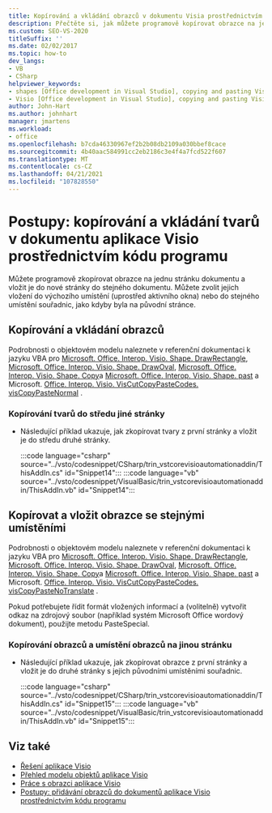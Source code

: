 ```yaml
---
title: Kopírování a vkládání obrazců v dokumentu Visia prostřednictvím kódu programu
description: Přečtěte si, jak můžete programově kopírovat obrazce na jedné stránce dokumentu a vložit je do nové stránky ve stejném dokumentu.
ms.custom: SEO-VS-2020
titleSuffix: ''
ms.date: 02/02/2017
ms.topic: how-to
dev_langs:
- VB
- CSharp
helpviewer_keywords:
- shapes [Office development in Visual Studio], copying and pasting Visio shapes
- Visio [Office development in Visual Studio], copying and pasting Visio shapes
author: John-Hart
ms.author: johnhart
manager: jmartens
ms.workload:
- office
ms.openlocfilehash: b7cda46330967ef2b2b08db2109a030bbef8cace
ms.sourcegitcommit: 4b40aac584991cc2eb2186c3e4f4a7fcd522f607
ms.translationtype: MT
ms.contentlocale: cs-CZ
ms.lasthandoff: 04/21/2021
ms.locfileid: "107828550"
---
```

# <a name="how-to-programmatically-copy-and-paste-shapes-in-a-visio-document"></a>Postupy: kopírování a vkládání tvarů v dokumentu aplikace Visio prostřednictvím kódu programu
  Můžete programově zkopírovat obrazce na jednu stránku dokumentu a vložit je do nové stránky do stejného dokumentu. Můžete zvolit jejich vložení do výchozího umístění (uprostřed aktivního okna) nebo do stejného umístění souřadnic, jako kdyby byla na původní stránce.

## <a name="copy-and-paste-shapes"></a>Kopírování a vkládání obrazců
 Podrobnosti o objektovém modelu naleznete v referenční dokumentaci k jazyku VBA pro [Microsoft. Office. Interop. Visio. Shape. DrawRectangle](/office/vba/api/Visio.Shape.DrawRectangle), [Microsoft. Office. Interop. Visio. Shape. DrawOval](/office/vba/api/Visio.Shape.DrawOval), [Microsoft. Office. Interop. Visio. Shape. Copy](/office/vba/api/Visio.Shape.Copy)a [Microsoft. Office. Interop. Visio. Shape. past](/office/vba/api/Visio.Shape.Paste) a Microsoft. [Office. Interop. Visio. VisCutCopyPasteCodes. visCopyPasteNormal](/office/vba/api/Visio.viscutcopypastecodes) .

### <a name="to-copy-shapes-to-the-center-of-another-page"></a>Kopírování tvarů do středu jiné stránky

- Následující příklad ukazuje, jak zkopírovat tvary z první stránky a vložit je do středu druhé stránky.

     :::code language="csharp" source="../vsto/codesnippet/CSharp/trin_vstcorevisioautomationaddin/ThisAddIn.cs" id="Snippet14":::
     :::code language="vb" source="../vsto/codesnippet/VisualBasic/trin_vstcorevisioautomationaddin/ThisAddIn.vb" id="Snippet14":::

## <a name="copy-and-paste-shapes-with-the-same-positions"></a>Kopírovat a vložit obrazce se stejnými umístěními
 Podrobnosti o objektovém modelu naleznete v referenční dokumentaci k jazyku VBA pro [Microsoft. Office. Interop. Visio. Shape. DrawRectangle](/office/vba/api/Visio.Shape.DrawRectangle), [Microsoft. Office. Interop. Visio. Shape. DrawOval](/office/vba/api/Visio.Shape.DrawOval), [Microsoft. Office. Interop. Visio. Shape. Copy](/office/vba/api/Visio.Shape.Copy)a [Microsoft. Office. Interop. Visio. Shape. past](/office/vba/api/Visio.Shape.Paste) a Microsoft. [Office. Interop. Visio. VisCutCopyPasteCodes. visCopyPasteNoTranslate](/office/vba/api/Visio.viscutcopypastecodes) .

 Pokud potřebujete řídit formát vložených informací a (volitelně) vytvořit odkaz na zdrojový soubor (například systém Microsoft Office wordový dokument), použijte metodu PasteSpecial.

### <a name="to-copy-shapes-and-shape-locations-to-another-page"></a>Kopírování obrazců a umístění obrazců na jinou stránku

- Následující příklad ukazuje, jak zkopírovat obrazce z první stránky a vložit je do druhé stránky s jejich původními umístěními souřadnic.

     :::code language="csharp" source="../vsto/codesnippet/CSharp/trin_vstcorevisioautomationaddin/ThisAddIn.cs" id="Snippet15":::
     :::code language="vb" source="../vsto/codesnippet/VisualBasic/trin_vstcorevisioautomationaddin/ThisAddIn.vb" id="Snippet15":::

## <a name="see-also"></a>Viz také
- [Řešení aplikace Visio](../vsto/visio-solutions.md)
- [Přehled modelu objektů aplikace Visio](../vsto/visio-object-model-overview.md)
- [Práce s obrazci aplikace Visio](../vsto/working-with-visio-shapes.md)
- [Postupy: přidávání obrazců do dokumentů aplikace Visio prostřednictvím kódu programu](../vsto/how-to-programmatically-add-shapes-to-a-visio-document.md)
